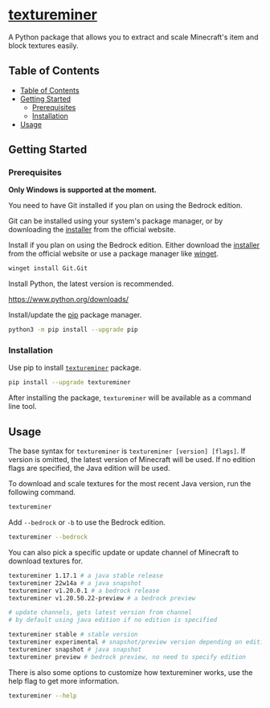 # [textureminer](https://4mbl.link/gh/textureminer)

A Python package that allows you to extract and scale Minecraft's item and block textures easily.

## Table of Contents

* [Table of Contents](#table-of-contents)
* [Getting Started](#getting-started)
  * [Prerequisites](#prerequisites)
  * [Installation](#installation)
* [Usage](#usage)

## Getting Started

### Prerequisites

**Only Windows is supported at the moment.**

You need to have Git installed if you plan on using the Bedrock edition.

Git can be installed using your system's package manager, or by downloading the [installer](https://git-scm.com/download/) from the official website.

Install if you plan on using the Bedrock edition.
Either download the [installer](https://git-scm.com/download/) from the official website or use a package manager like [winget](https://learn.microsoft.com/en-us/windows/package-manager/winget/#install-winget).

```sh
winget install Git.Git
```

Install Python, the latest version is recommended.

<https://www.python.org/downloads/>

Install/update the [pip](https://pip.pypa.io/en/stable/) package manager.

```sh
python3 -m pip install --upgrade pip
```

### Installation

Use pip to install [`textureminer`](https://pypi.org/project/textureminer) package.

```sh
pip install --upgrade textureminer
```

After installing the package, `textureminer` will be available as a command line tool.

## Usage

The base syntax for `textureminer` is `textureminer [version] [flags]`. If version is omitted, the latest version of Minecraft will be used. If no edition flags are specified, the Java edition will be used.

To download and scale textures for the most recent Java version, run the following command.

```sh
textureminer
```

Add `--bedrock` or `-b` to use the Bedrock edition.

```sh
textureminer --bedrock
```

You can also pick a specific update or update channel of Minecraft to download textures for.

```sh
textureminer 1.17.1 # a java stable release
textureminer 22w14a # a java snapshot
textureminer v1.20.0.1 # a bedrock release
textureminer v1.20.50.22-preview # a bedrock preview

# update channels, gets latest version from channel
# by default using java edition if no edition is specified

textureminer stable # stable version
textureminer experimental # snapshot/preview version depending on edition
textureminer snapshot # java snapshot
textureminer preview # bedrock preview, no need to specify edition

```

There is also some options to customize how textureminer works, use the help flag to get more information.

```sh
textureminer --help
```
